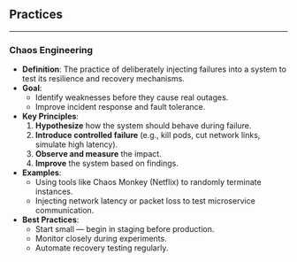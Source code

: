## Practices

---

### **Chaos Engineering**
* **Definition**: The practice of deliberately injecting failures into a system to test its resilience and recovery mechanisms.
* **Goal**:
  * Identify weaknesses before they cause real outages.
  * Improve incident response and fault tolerance.
* **Key Principles**:
  1. **Hypothesize** how the system should behave during failure.
  2. **Introduce controlled failure** (e.g., kill pods, cut network links, simulate high latency).
  3. **Observe and measure** the impact.
  4. **Improve** the system based on findings.
* **Examples**:
  * Using tools like Chaos Monkey (Netflix) to randomly terminate instances.
  * Injecting network latency or packet loss to test microservice communication.
* **Best Practices**:
  * Start small — begin in staging before production.
  * Monitor closely during experiments.
  * Automate recovery testing regularly.
